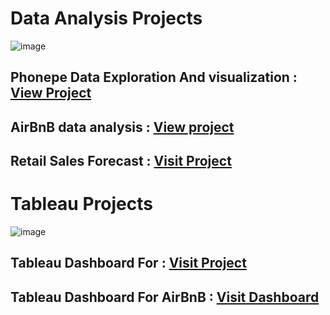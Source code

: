 # Data Analysis Projects

![image](https://github.com/praveendecode/Data-Analysis-Projects/assets/95226524/c7247336-1ff3-4f7a-9a8f-05687f748a57)


  

##  Phonepe Data Exploration And visualization  : [View Project](https://github.com/praveendecode/phonepe_pulse)

##  AirBnB  data analysis                       : [View project](https://github.com/praveendecode/Airbnb_Analysis)

##  Retail Sales Forecast                       : [Visit Project](https://github.com/praveendecode/IITM_DS_Final_Project/tree/main/Data%20Analysis)


# Tableau Projects

![image](https://github.com/praveendecode/Data-Analysis-Projects/assets/95226524/fa6f946f-dc4d-430d-923e-1bce794ffce0)


##  Tableau Dashboard For                       : [Visit Project](https://public.tableau.com/views/retail-sales-forecast/Dashboard1?:language=en-US&:display_count=n&:origin=viz_share_link)

##  Tableau Dashboard  For AirBnB               : [Visit Dashboard](https://public.tableau.com/app/profile/praveen.x.decode/viz/airbnb_16981379902390/Dashboard1)

